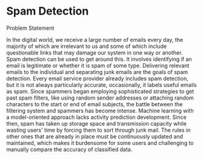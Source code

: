 # Spam Detection 

Problem Statement

In the digital world, we receive a large number of emails every day, the majority of which
are irrelevant to us and some of which include questionable links that may damage our
system in one way or another. Spam detection can be used to get around this. It involves
identifying if an email is legitimate or whether it is spam of some type. Delivering relevant
emails to the individual and separating junk emails are the goals of spam detection. Every
email service provider already includes spam detection, but it is not always particularly
accurate, occasionally, it labels useful emails as spam.
Since spammers began employing sophisticated strategies to get past spam filters, like
using random sender addresses or attaching random characters to the start or end of email
subjects, the battle between the filtering system and spammers has become intense.
Machine learning with a model-oriented approach lacks activity prediction development.
Since then, spam has taken up storage space and transmission capacity while wasting
users' time by forcing them to sort through junk mail. The rules in other ones that are
already in place must be continuously updated and maintained, which makes it
burdensome for some users and challenging to manually compare the accuracy of
classified data.
